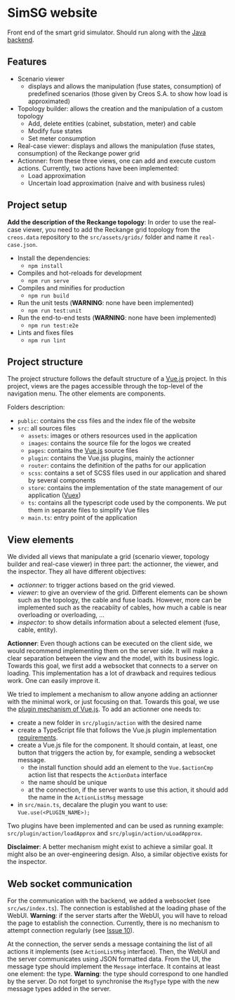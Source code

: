 # SimSG website

Front end of the smart grid simulator. Should run along with the [Java backend](https://github.com/ul-snt-serval/creos.simSG.api).

## Features

- Scenario viewer
  - displays and allows the manipulation (fuse states, consumption) of predefined scenarios (those given by Creos S.A. to show how load is approximated)
- Topology builder: allows the creation and the manipulation of a custom topology
  - Add, delete entities (cabinet, substation, meter) and cable
  - Modify fuse states
  - Set meter consumption
- Real-case viewer: displays and allows the manipulation (fuse states, consumption) of the Reckange power grid
- Actionner: from these three views, one can add and execute custom actions. Currently, two actions have been implemented:
  - Load approximation
  - Uncertain load approximation (naive and with business rules)


## Project setup

**Add the description of the Reckange topology**: In order to use the real-case viewer, you need to add the Reckange grid topology from the `creos.data` repository to the `src/assets/grids/` folder and name it `real-case.json`. 

- Install the dependencies:
    - `npm install`
- Compiles and hot-reloads for development
    - `npm run serve`
- Compiles and minifies for production
    - `npm run build`
- Run the unit tests (**WARNING**: none have been implemented)
    - `npm run test:unit`
- Run the end-to-end tests (**WARNING**: none have been implemented)
    - `npm run test:e2e`
- Lints and fixes files
    - `npm run lint`
    
## Project structure

The project structure follows the default structure of a [Vue.js](https://vuejs.org/) project. In this project, views are the pages accessible through the top-level of the navigation menu. The other elements are components.

Folders description:

- `public`: contains the css files and the index file of the website
- `src`: all sources files
    - `assets`: images or others resources used in the application
    - `images`: contains the source file for the logos we created
    - `pages`: contains the [Vue.js](https://vuejs.org/) source files
    - `plugin`: contains the Vue.jss plugins, mainly the actionner
    - `router`: contains the definition of the paths for our application
    - `scss`: contains a set of SCSS files used in our application and shared by several components
    - `store`: contains the implementation of the state management of our application ([Vuex](https://vuex.vuejs.org/))
    - `ts`: contains all the typescript code used by the components. We put them in separate files to simplify Vue files
    - `main.ts`: entry point of the application

## View elements

We divided all views that manipulate a grid (scenario viewer, topology builder and real-case viewer) in three part: the actionner, the viewer, and the inspector. 
They all have different objectives:

- *actionner*: to trigger actions based on the grid viewed.
- *viewer*: to give an overview of the grid. Different elements can be shown such as the topology, the cable and fuse loads. However, more can be implemented such as the reacabiity of cables, how much a cable is near overloading or overloading, ...
- *inspector*: to show details information about a selected element (fuse, cable, entity).  

**Actionner**: Even though actions can be executed on the client side, we would recommend implementing them on the server side. 
It will make a clear separation between the view and the model, with its business logic. 
Towards this goal, we first add a websocket that connects to a server on loading.
This implementation has a lot of drawback and requires tedious work.
One can easily improve it.

We tried to implement a mechanism to allow anyone adding an actionner with the minimal work, or just focusing on that.
Towards this goal, we use the [plugin mechanism of Vue.js](https://v3.vuejs.org/guide/plugins.html).
To add an actionner one needs to:

- create a new folder in `src/plugin/action` with the desired name
- create a TypeScript file that follows the Vue.js plugin implementation [requirements](https://v3.vuejs.org/guide/plugins.html). 
- create a Vue.js file for the component. It should contain, at least, one button that triggers the action by, for example, sending a websocket message.
    - the install function should add an element to the `Vue.$actionCmp` action list that respects the `ActionData` interface
    - the name should be unique
    - at the connection, if the server wants to use this action, it should add the name in the `ActionListMsg` message
- in `src/main.ts`, decalare the plugin you want to use: `Vue.use(<PLUGIN_NAME>);`

Two plugins have been implemented and can be used as running example: `src/plugin/action/loadApprox` and `src/plugin/action/uLoadApprox`.

**Disclaimer**: A better mechanism might exist to achieve a similar goal. It might also be an over-engineering design. Also, a similar objective exists for the inspector.

## Web socket communication

For the communication with the backend, we added a websocket (see `src/ws/index.ts`). 
The connection is established at the loading phase of the WebUI. 
**Warning**: if the server starts after the WebUI, you will have to reload the page to establish the connection.
Currently, there is no mechanism to attempt connection regularly (see [Issue 10](https://github.com/UL-SnT-Serval/creos.simSG.website/issues/10)).

At the connection, the server sends a message containing the list of all actions it implements (see `ActionListMsg` interface).
Then, the WebUI and the server communicates using JSON formatted data.
From the UI, the message type should implement the `Message` interface.
It contains at least one element: the type.
**Warning**: the type should correspond to one handled by the server. 
Do not forget to synchronise the `MsgType` type with the new message types added in the server.
